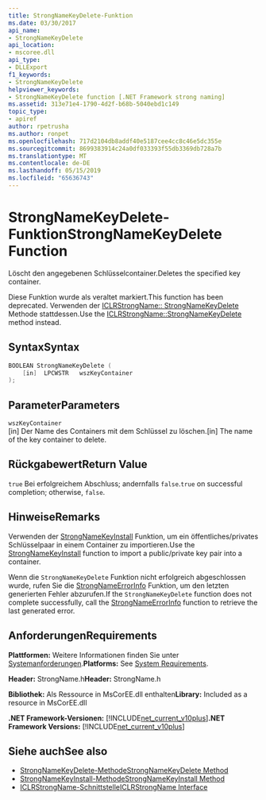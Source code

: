 ```yaml
---
title: StrongNameKeyDelete-Funktion
ms.date: 03/30/2017
api_name:
- StrongNameKeyDelete
api_location:
- mscoree.dll
api_type:
- DLLExport
f1_keywords:
- StrongNameKeyDelete
helpviewer_keywords:
- StrongNameKeyDelete function [.NET Framework strong naming]
ms.assetid: 313e71e4-1790-4d2f-b68b-5040ebd1c149
topic_type:
- apiref
author: rpetrusha
ms.author: ronpet
ms.openlocfilehash: 717d2104db8addf40e5187cee4cc8c46e5dc355e
ms.sourcegitcommit: 8699383914c24a0df033393f55db3369db728a7b
ms.translationtype: MT
ms.contentlocale: de-DE
ms.lasthandoff: 05/15/2019
ms.locfileid: "65636743"
---
```

# <a name="strongnamekeydelete-function"></a><span data-ttu-id="86814-102">StrongNameKeyDelete-Funktion</span><span class="sxs-lookup"><span data-stu-id="86814-102">StrongNameKeyDelete Function</span></span>

<span data-ttu-id="86814-103">Löscht den angegebenen Schlüsselcontainer.</span><span class="sxs-lookup"><span data-stu-id="86814-103">Deletes the specified key container.</span></span>

<span data-ttu-id="86814-104">Diese Funktion wurde als veraltet markiert.</span><span class="sxs-lookup"><span data-stu-id="86814-104">This function has been deprecated.</span></span> <span data-ttu-id="86814-105">Verwenden der [ICLRStrongName:: StrongNameKeyDelete](../hosting/iclrstrongname-strongnamekeydelete-method.md) Methode stattdessen.</span><span class="sxs-lookup"><span data-stu-id="86814-105">Use the [ICLRStrongName::StrongNameKeyDelete](../hosting/iclrstrongname-strongnamekeydelete-method.md) method instead.</span></span>

## <a name="syntax"></a><span data-ttu-id="86814-106">Syntax</span><span class="sxs-lookup"><span data-stu-id="86814-106">Syntax</span></span>

```cpp
BOOLEAN StrongNameKeyDelete (
    [in]  LPCWSTR   wszKeyContainer
);
```

## <a name="parameters"></a><span data-ttu-id="86814-107">Parameter</span><span class="sxs-lookup"><span data-stu-id="86814-107">Parameters</span></span>

`wszKeyContainer`\
<span data-ttu-id="86814-108">[in] Der Name des Containers mit dem Schlüssel zu löschen.</span><span class="sxs-lookup"><span data-stu-id="86814-108">[in] The name of the key container to delete.</span></span>

## <a name="return-value"></a><span data-ttu-id="86814-109">Rückgabewert</span><span class="sxs-lookup"><span data-stu-id="86814-109">Return Value</span></span>

<span data-ttu-id="86814-110">`true` Bei erfolgreichem Abschluss; andernfalls `false`.</span><span class="sxs-lookup"><span data-stu-id="86814-110">`true` on successful completion; otherwise, `false`.</span></span>

## <a name="remarks"></a><span data-ttu-id="86814-111">Hinweise</span><span class="sxs-lookup"><span data-stu-id="86814-111">Remarks</span></span>

<span data-ttu-id="86814-112">Verwenden der [StrongNameKeyInstall](strongnamekeyinstall-function.md) Funktion, um ein öffentliches/privates Schlüsselpaar in einem Container zu importieren.</span><span class="sxs-lookup"><span data-stu-id="86814-112">Use the [StrongNameKeyInstall](strongnamekeyinstall-function.md) function to import a public/private key pair into a container.</span></span>

<span data-ttu-id="86814-113">Wenn die `StrongNameKeyDelete` Funktion nicht erfolgreich abgeschlossen wurde, rufen Sie die [StrongNameErrorInfo](strongnameerrorinfo-function.md) Funktion, um den letzten generierten Fehler abzurufen.</span><span class="sxs-lookup"><span data-stu-id="86814-113">If the `StrongNameKeyDelete` function does not complete successfully, call the [StrongNameErrorInfo](strongnameerrorinfo-function.md) function to retrieve the last generated error.</span></span>

## <a name="requirements"></a><span data-ttu-id="86814-114">Anforderungen</span><span class="sxs-lookup"><span data-stu-id="86814-114">Requirements</span></span>

<span data-ttu-id="86814-115">**Plattformen:** Weitere Informationen finden Sie unter [Systemanforderungen](../../../../docs/framework/get-started/system-requirements.md).</span><span class="sxs-lookup"><span data-stu-id="86814-115">**Platforms:** See [System Requirements](../../../../docs/framework/get-started/system-requirements.md).</span></span>

<span data-ttu-id="86814-116">**Header:** StrongName.h</span><span class="sxs-lookup"><span data-stu-id="86814-116">**Header:** StrongName.h</span></span>

<span data-ttu-id="86814-117">**Bibliothek:** Als Ressource in MsCorEE.dll enthalten</span><span class="sxs-lookup"><span data-stu-id="86814-117">**Library:** Included as a resource in MsCorEE.dll</span></span>

<span data-ttu-id="86814-118">**.NET Framework-Versionen:** [!INCLUDE[net_current_v10plus](../../../../includes/net-current-v10plus-md.md)]</span><span class="sxs-lookup"><span data-stu-id="86814-118">**.NET Framework Versions:** [!INCLUDE[net_current_v10plus](../../../../includes/net-current-v10plus-md.md)]</span></span>

## <a name="see-also"></a><span data-ttu-id="86814-119">Siehe auch</span><span class="sxs-lookup"><span data-stu-id="86814-119">See also</span></span>

- [<span data-ttu-id="86814-120">StrongNameKeyDelete-Methode</span><span class="sxs-lookup"><span data-stu-id="86814-120">StrongNameKeyDelete Method</span></span>](../hosting/iclrstrongname-strongnamekeydelete-method.md)
- [<span data-ttu-id="86814-121">StrongNameKeyInstall-Methode</span><span class="sxs-lookup"><span data-stu-id="86814-121">StrongNameKeyInstall Method</span></span>](../hosting/iclrstrongname-strongnamekeyinstall-method.md)
- [<span data-ttu-id="86814-122">ICLRStrongName-Schnittstelle</span><span class="sxs-lookup"><span data-stu-id="86814-122">ICLRStrongName Interface</span></span>](../hosting/iclrstrongname-interface.md)
